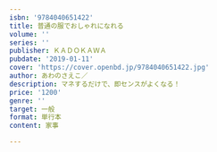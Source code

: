 ```yaml
---
isbn: '9784040651422'
title: 普通の服でおしゃれになれる
volume: ''
series: ''
publisher: ＫＡＤＯＫＡＷＡ
pubdate: '2019-01-11'
cover: 'https://cover.openbd.jp/9784040651422.jpg'
author: あわのさえこ／
description: マネするだけで、即センスがよくなる！
price: '1200'
genre: ''
target: 一般
format: 単行本
content: 家事

---
```

